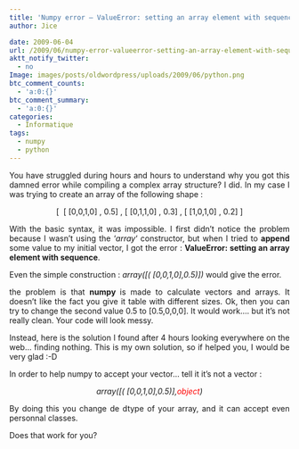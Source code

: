 ```yaml
---
title: 'Numpy error – ValueError: setting an array element with sequence'
author: Jice

date: 2009-06-04
url: /2009/06/numpy-error-valueerror-setting-an-array-element-with-sequence/
aktt_notify_twitter:
  - no
Image: images/posts/oldwordpress/uploads/2009/06/python.png
btc_comment_counts:
  - 'a:0:{}'
btc_comment_summary:
  - 'a:0:{}'
categories:
  - Informatique
tags:
  - numpy
  - python
---
```

<p style="text-align: justify;">
  You have struggled during hours and hours to understand why you got this damned error while compiling a complex array structure? I did. In my case I was trying to create an array of the following shape :
</p>

<p style="text-align: center;">
  [  [ [0,0,1,0] , 0.5] , [ [0,1,1,0] , 0.3] , [ [1,0,1,0] , 0.2] ]
</p>

<p style="text-align: justify;">
  With the basic syntax, it was impossible. I first didn&#8217;t notice the problem because I wasn&#8217;t using the &#8216;<em>array</em>&#8216; constructor, but when I tried to <strong>append </strong>some value to my initial vector, I got the error : <strong>ValueError: setting an array element with sequence</strong>.<!--more-->
</p>

<p style="text-align: left;">
  Even the simple construction : <em>array([( [0,0,1,0],0.5)]) </em>would give the error.
</p>

<p style="text-align: justify;">
  the problem is that <strong>numpy </strong>is made to calculate vectors and arrays. It doesn&#8217;t like the fact you give it table with different sizes. Ok, then you can try to change the second value 0.5 to [0.5,0,0,0]. It would work&#8230;. but it&#8217;s not really clean. Your code will look messy.
</p>

<p style="text-align: justify;">
  <p style="text-align: justify;">
    Instead, here is the solution I found after 4 hours looking everywhere on the web&#8230; finding nothing. This is my own solution, so if helped you, I would be very glad :-D
  </p>

  <p style="text-align: justify;">
    In order to help numpy to accept your vector&#8230; tell it it&#8217;s not a vector :
  </p>

  <p style="text-align: center;">
    <em>array([( [0,0,1,0],0.5)],<span style="color: #ff0000;">object</span>)</em>
  </p>

  <p style="text-align: justify;">
    By doing this you change de dtype of your array, and it can accept even personnal classes.
  </p>

  <p style="text-align: justify;">
    <p style="text-align: justify;">
      Does that work for you?<em><br /> </em>
    </p>
